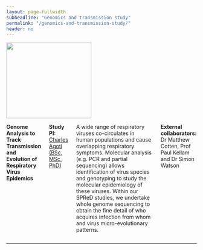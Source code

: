 ```yaml
---
layout: page-fullwidth
subheadline: "Genomics and transmission study"
permalink: "/genomics-and-transmission-study/"
header: no
---
```


<div class="row">
<div class="large-4 columns">
<img src="{{ site.url }}/images/Agoti-2015.png" alt="" height="200" width="225">
</div>

<div class="large-8 columns">
<p><strong>Genome Analysis to Track Transmission and Evolution of Respiratory Virus Epidemics</strong></p>
<p><strong> Study PI: </strong><a href="{{ site.url }}/charles-agoti"> Charles Agoti (BSc, MSc, PhD)</a></p>
<p> 
A wide range of respiratory viruses co-circulates in human populations and cause overlapping respiratory symptoms. Molecular analysis (e.g. PCR and partial sequencing) allows identification of virus species and genotyping to study the molecular epidemiology of these viruses. Within our SPReD studies, we undertake whole genome sequencing to obtain the fine detail of who acquires infection from whom and virus micro-evolutionary patterns.
</p>

<p><strong>External collaborators:</strong> Dr Matthew Cotten, Prof Paul Kellam and Dr Simon Watson</p>

</div>
</div><!-- /.row -->

<hr>
